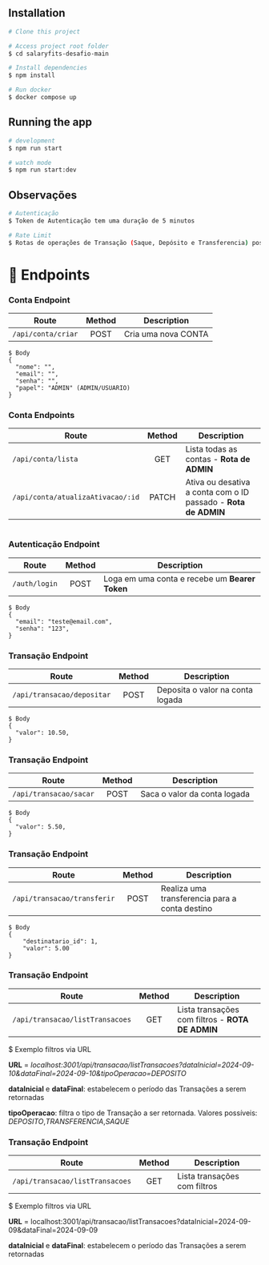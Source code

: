 ## Installation

```bash
# Clone this project

# Access project root folder
$ cd salaryfits-desafio-main

# Install dependencies
$ npm install

# Run docker
$ docker compose up

```
## Running the app

```bash
# development
$ npm run start

# watch mode
$ npm run start:dev
```

## Observações

```bash
# Autenticação
$ Token de Autenticação tem uma duração de 5 minutos

# Rate Limit
$ Rotas de operações de Transação (Saque, Depósito e Transferencia) possuem um limite de 5 requisições por minuto
```
📌 Endpoints
============
### Conta Endpoint
|       Route                       |    Method    |                   Description                       |                                                          
|   ---------------                 | :----------: |  -------------------------------------------------- |  
|  `/api/conta/criar`               |     POST     | Cria uma nova CONTA                               | 
```
$ Body
{
  "nome": "",
  "email": "",
  "senha": "",
  "papel": "ADMIN" (ADMIN/USUARIO)
}
```
### Conta Endpoints
|       Route                       |    Method    |                   Description                       |                                                          
|   ---------------                 | :----------: |  -------------------------------------------------- |  
|  `/api/conta/lista`               |     GET     | Lista todas as contas - **Rota de ADMIN**            | 
|  `/api/conta/atualizaAtivacao/:id` |     PATCH     | Ativa ou desativa a conta com o ID passado - **Rota de ADMIN**            | 
```
```
### Autenticação Endpoint
|       Route                       |    Method    |                   Description                       |                                                          
|   ---------------                 | :----------: |  -------------------------------------------------- |  
|  `/auth/login`                    |     POST     |  Loga em uma conta e recebe um **Bearer Token**                               | 
```
$ Body
{
  "email": "teste@email.com",
  "senha": "123",
}
```
### Transação Endpoint
|       Route                       |    Method    |                   Description                       |                                                          
|   ---------------                 | :----------: |  -------------------------------------------------- |  
|  `/api/transacao/depositar`               |     POST     | Deposita o valor na conta logada            | 
```
$ Body
{
  "valor": 10.50,
}
```
### Transação Endpoint
|       Route                       |    Method    |                   Description                       |                                                          
|   ---------------                 | :----------: |  -------------------------------------------------- |  
|  `/api/transacao/sacar`               |     POST     | Saca o valor da conta logada            | 
```
$ Body
{
  "valor": 5.50,
}
```
### Transação Endpoint
|       Route                       |    Method    |                   Description                       |                                                          
|   ---------------                 | :----------: |  -------------------------------------------------- |  
|  `/api/transacao/transferir`               |     POST     | Realiza uma transferencia para a conta destino           | 
```
$ Body
{
    "destinatario_id": 1,
    "valor": 5.00
}
```
### Transação Endpoint
|       Route                       |    Method    |                   Description                       |                                                          
|   ---------------                 | :----------: |  -------------------------------------------------- |  
|  `/api/transacao/listTransacoes`      |     GET     | Lista transações com filtros - **ROTA DE ADMIN**           | 

$ Exemplo filtros via URL

**URL** = *localhost:3001/api/transacao/listTransacoes?dataInicial=2024-09-10&dataFinal=2024-09-10&tipoOperacao=DEPOSITO*

**dataInicial** e **dataFinal**: estabelecem o período das Transações a serem retornadas

**tipoOperacao**: filtra o tipo de Transação a ser retornada. Valores possíveis: *DEPOSITO*,*TRANSFERENCIA*,*SAQUE*

### Transação Endpoint
|       Route                       |    Method    |                   Description                       |                                                          
|   ---------------                 | :----------: |  -------------------------------------------------- |  
|  `/api/transacao/listTransacoes`      |     GET     | Lista transações com filtros            | 

$ Exemplo filtros via URL

**URL** = localhost:3001/api/transacao/listTransacoes?dataInicial=2024-09-09&dataFinal=2024-09-09

**dataInicial** e **dataFinal**: estabelecem o período das Transações a serem retornadas
